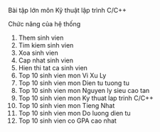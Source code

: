 Bài tập lớn môn Kỹ thuật lập trình C/C++

Chức năng của hệ thống

1. Them sinh vien
2. Tim kiem sinh vien
3. Xoa sinh vien
4. Cap nhat sinh vien
5. Hien thi tat ca sinh vien
6. Top 10 sinh vien mon Vi Xu Ly
7. Top 10 sinh vien mon Dien tu tuong tu
8. Top 10 sinh vien mon Nguyen ly sieu cao tan
9. Top 10 sinh vien mon Ky thuat lap trinh C/C++
10. Top 10 sinh vien mon Tieng Nhat
11. Top 10 sinh vien mon Do luong dien tu
12. Top 10 sinh vien co GPA cao nhat
